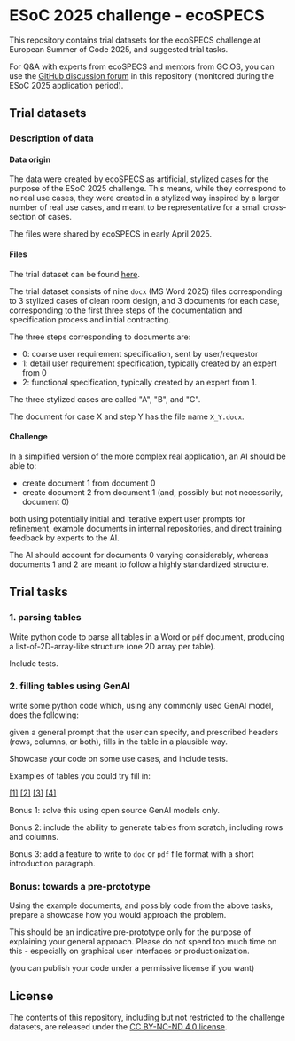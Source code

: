 # ESoC 2025 challenge - ecoSPECS

This repository contains trial datasets for the ecoSPECS challenge at European Summer of Code 2025, and suggested trial tasks.

For Q&A with experts from ecoSPECS and mentors from GC.OS, you can use the [GitHub discussion forum](https://github.com/european-summer-of-code/esoc2025-challenge-ecospecs/discussions) in this repository (monitored during the ESoC 2025 application period).


## Trial datasets

### Description of data

#### Data origin

The data were created by ecoSPECS as artificial, stylized cases for the purpose of the ESoC 2025 challenge. This means, while they correspond to no real use cases, they were created in a stylized way inspired by a larger number of real use cases, and meant to be representative for a small cross-section of cases.

The files were shared by ecoSPECS in early April 2025.

#### Files

The trial dataset can be found [here](https://github.com/european-summer-of-code/esoc2025-challenge-ecospecs/tree/main/data).

The trial dataset consists of nine `docx` (MS Word 2025) files corresponding to 3 stylized cases of clean room design, and 3 documents for each case, corresponding to the first three steps of the documentation and specification process and initial contracting.

The three steps corresponding to documents are:

* 0: coarse user requirement specification, sent by user/requestor
* 1: detail user requirement specification, typically created by an expert from 0
* 2: functional specification, typically created by an expert from 1.

The three stylized cases are called "A", "B", and "C".

The document for case X and step Y has the file name `X_Y.docx`.

#### Challenge

In a simplified version of the more complex real application, an AI should be able to:

* create document 1 from document 0
* create document 2 from document 1 (and, possibly but not necessarily, document 0)

both using potentially initial and iterative expert user prompts for refinement, example documents in internal repositories, and direct training feedback by experts to the AI.

The AI should account for documents 0 varying considerably, whereas documents 1 and 2 are meant to follow a highly standardized structure.


## Trial tasks

### 1. parsing tables

Write python code to parse all tables in a Word or `pdf` document, producing a list-of-2D-array-like structure (one 2D array per table).

Include tests.

### 2. filling tables using GenAI

write some python code which, using any commonly used GenAI model, does the following:

given a general prompt that the user can specify, and prescribed headers (rows, columns, or both), fills in the table in a plausible way.

Showcase your code on some use cases, and include tests.

Examples of tables you could try fill in:

[[1]](https://xkcd.com/394/) [[2]](https://xkcd.com/808/) [[3]](https://xkcd.com/1497/) [[4]](https://xkcd.com/2877/)

Bonus 1: solve this using open source GenAI models only.

Bonus 2: include the ability to generate tables from scratch, including rows and columns.

Bonus 3: add a feature to write to `doc` or `pdf` file format with a short introduction paragraph.

### Bonus: towards a pre-prototype

Using the example documents, and possibly code from the above tasks, prepare a showcase how you would approach the problem.

This should be an indicative pre-prototype only for the purpose of explaining your general approach. Please do not spend too much time on this - especially on graphical user interfaces or productionization.

(you can publish your code under a permissive license if you want)


## License

The contents of this repository, including but not restricted to the challenge datasets, are released under the [CC BY-NC-ND 4.0 license](https://creativecommons.org/licenses/by-nc-nd/4.0/).
